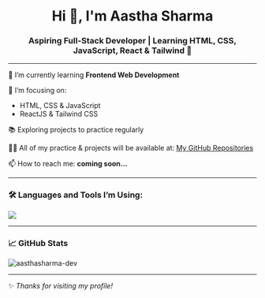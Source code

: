 <h1 align="center">Hi 👋, I'm Aastha Sharma</h1>
<h3 align="center">Aspiring Full-Stack Developer | Learning HTML, CSS, JavaScript, React & Tailwind 🚀</h3>

---

🔭 I’m currently learning **Frontend Web Development**

🌱 I’m focusing on:
- HTML, CSS & JavaScript
- ReactJS & Tailwind CSS

📚 Exploring projects to practice regularly

👨‍💻 All of my practice & projects will be available at: [My GitHub Repositories](https://github.com/aasthasharma-dev?tab=repositories)

📫 How to reach me: **coming soon...**

---

### 🛠️ Languages and Tools I’m Using:

<p align="left">
  <img src="https://skillicons.dev/icons?i=html,css,js,react,tailwind,git,github,vscode" />
</p>

---

### 📈 GitHub Stats

<p align="left">
  <img src="https://github-readme-stats.vercel.app/api?username=aasthasharma-dev&show_icons=true&locale=en" alt="aasthasharma-dev" />
</p>

---

✨ _Thanks for visiting my profile!_
